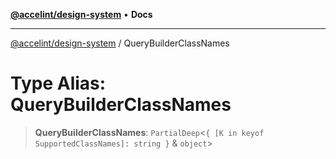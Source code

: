 [**@accelint/design-system**](../README.md) • **Docs**

***

[@accelint/design-system](../README.md) / QueryBuilderClassNames

# Type Alias: QueryBuilderClassNames

> **QueryBuilderClassNames**: `PartialDeep`\<`{ [K in keyof SupportedClassNames]: string }` & `object`\>
